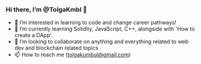 ### Hi there, I’m @TolgaKmbl 👋

- 👀 I’m interested in learning to code and change career pathways!
- 🌱 I’m currently learning Solidity, JavaScript, C++, alongside with 'How to create a DApp'.
- 👯 I’m looking to collaborate on anything and everything related to web dev and blockchain related topics
- 📫 How to reach me (tolgakumbul@gmail.com)
